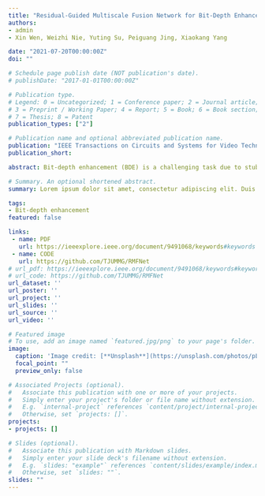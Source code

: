 ```yaml
---
title: "Residual-Guided Multiscale Fusion Network for Bit-Depth Enhancement"
authors:
- admin
- Xin Wen, Weizhi Nie, Yuting Su, Peiguang Jing, Xiaokang Yang

date: "2021-07-20T00:00:00Z"
doi: ""

# Schedule page publish date (NOT publication's date).
# publishDate: "2017-01-01T00:00:00Z"

# Publication type.
# Legend: 0 = Uncategorized; 1 = Conference paper; 2 = Journal article;
# 3 = Preprint / Working Paper; 4 = Report; 5 = Book; 6 = Book section;
# 7 = Thesis; 8 = Patent
publication_types: ["2"]

# Publication name and optional abbreviated publication name.
publication: "IEEE Transactions on Circuits and Systems for Video Technology"
publication_short:

abstract: Bit-depth enhancement (BDE) is a challenging task due to stubborn false contour artifacts and disappeared detailed information. Given the mixture of structural distortions and real edges in low bit-depth (LBD) images, both large and small receptive fields (RFs) are critical for BDE tasks. However, even powerful state-of-the-art CNN-based methods can hardly capture sufficient LBD features under multiple RFs. This paper proposes a residual-guided multiscale fusion network (RMFNet) to explore multiscale features in a residual manner. We find that the shuffling operation provides desired multiscale inputs for effectively distinguishing false contours from real edges without any loss of information. Therefore, we shuffle LBD images to multiple scales and then fully extract residual features under different RFs with corresponding subnets. To facilitate interscale guidance from the global context to the local context, we progressively transfer the encoded residual features between adjacent subnets from top to bottom. We further propose a dual-branch depthwise group fusion (DDGF) module to fully capture inter- and inner correlations of multiscale features with fewer parameters. Finally, extensive experiments show that our algorithm achieves excellent performance improvement both quantitatively and qualitatively, verifying its effectiveness.

# Summary. An optional shortened abstract.
summary: Lorem ipsum dolor sit amet, consectetur adipiscing elit. Duis posuere tellus ac convallis placerat. Proin tincidunt magna sed ex sollicitudin condimentum.

tags:
- Bit-depth enhancement
featured: false

links:
 - name: PDF
   url: https://ieeexplore.ieee.org/document/9491068/keywords#keywords
 - name: CODE
   url: https://github.com/TJUMMG/RMFNet
# url_pdf: https://ieeexplore.ieee.org/document/9491068/keywords#keywords
# url_code: https://github.com/TJUMMG/RMFNet
url_dataset: ''
url_poster: ''
url_project: ''
url_slides: ''
url_source: ''
url_video: ''

# Featured image
# To use, add an image named `featured.jpg/png` to your page's folder. 
image:
  caption: 'Image credit: [**Unsplash**](https://unsplash.com/photos/pLCdAaMFLTE)'
  focal_point: ""
  preview_only: false

# Associated Projects (optional).
#   Associate this publication with one or more of your projects.
#   Simply enter your project's folder or file name without extension.
#   E.g. `internal-project` references `content/project/internal-project/index.md`.
#   Otherwise, set `projects: []`.
projects:
- projects: []

# Slides (optional).
#   Associate this publication with Markdown slides.
#   Simply enter your slide deck's filename without extension.
#   E.g. `slides: "example"` references `content/slides/example/index.md`.
#   Otherwise, set `slides: ""`.
slides: ""
---
```




